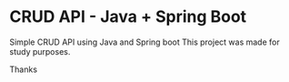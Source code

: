 # CRUD API - Java + Spring Boot

Simple CRUD API using Java and Spring boot
This project was made for study purposes.

Thanks
